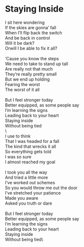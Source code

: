 # Staying Inside

I sit here wondering\
If the skies are gonna’ fall\
When I’ll flip back the switch\
And be back in control\
Will it be dark?\
Orwill I be able to fix it all?\
\
‘Cause you know the steps\
We need to take to stand up tall\
Are really not that much\
They’re really pretty small\
But we end up holding\
Fearing the worst\
The worst of it all\
\
But I feel stronger today\
Better equipped, as some people say\
I’m learning the signs\
Leading back to your heart\
Staying inside\
Without being tied\
\        
I use to think\
That I was headed for a fall\
The kind that wrecks it all\
So everything gets told\
I was so sure\
I almost reached my goal\
\
I took you all the way\
And tried a little more\
I’ve worked out schemes\
So you would throw me out the door\
I’ve stretched your patience\
Made you aware\
Asked you truth or dare\
\
But I feel stronger today\
Better equipped, as some people say\
I’m learning the signs\
Leading back to your heart\
Staying inside\
Without being tied\
